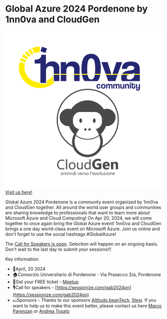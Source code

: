 # Global Azure 2024 Pordenone by 1nn0va and CloudGen

![1nn0va and CloudGen](1nn0va-CloudGen.png)[Visit us here!](https://gab2024pn.1nn0va.it/)

Global Azure 2024 Pordenone is a community event organized by 1nn0va and CloudGen together.
All around the world user groups and communities are sharing knowledge to professionals that want to learn more about Microsoft Azure and Cloud Computing!
On Apr 20, 2024, we will come together to once again bring the Global Azure event! 1nn0va and CloudGen brings a one day world-class event on Microsoft Azure. Join us online and don't forget to use the social hashtags #GlobalAzure!

The [Call for Speakers is open](https://sessionize.com/gab2024pn). Selection will happen on an ongoing basis. Don't wait to the last day to submit your sessions!!! 

Key information:
* 📅April, 20 2024
* 🏠Consorzio Universitario di Pordenone - Via Prasecco 3/a, Pordenone
* 🎫Get your FREE ticket - [Meetup](https://gab2024pn.1nn0va.it/register.html)
* 🎙️Call for speakers - [https://sessionize.com/gab2024pn](https://sessionize.com/gab2024pn)
* 💶Sponsors - Thanks to our sponsors [Altitudo](https://www.altitudo.com),[beanTech](https://www.beantech.it), [Stesi](https://www.stesi.it). If you want to help us to make this event better, please contact us here [Marco Parenzan](https://www.linkedin.com/in/marcoparenzan/) or [Andrea Tosato](https://www.linkedin.com/in/andreatosato/)
